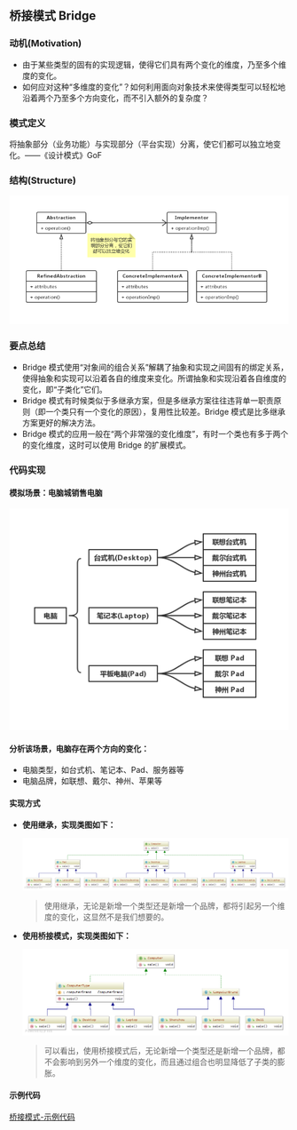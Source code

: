 ## **桥接模式 Bridge**

### **动机(Motivation)**

- 由于某些类型的固有的实现逻辑，使得它们具有两个变化的维度，乃至多个维度的变化。
- 如何应对这种“多维度的变化”？如何利用面向对象技术来使得类型可以轻松地沿着两个乃至多个方向变化，而不引入额外的复杂度？

### **模式定义**

将抽象部分（业务功能）与实现部分（平台实现）分离，使它们都可以独立地变化。——《设计模式》GoF

### **结构(Structure)**

![桥接模式类图](https://raw.githubusercontent.com/zhangyuangang/StudyNote/master/res/picture/%E6%A1%A5%E6%8E%A5%E6%A8%A1%E5%BC%8F%E7%B1%BB%E5%9B%BE.jpg)

### **要点总结**

- Bridge 模式使用“对象间的组合关系”解耦了抽象和实现之间固有的绑定关系，使得抽象和实现可以沿着各自的维度来变化。所谓抽象和实现沿着各自维度的变化，即“子类化”它们。
- Bridge 模式有时候类似于多继承方案，但是多继承方案往往违背单一职责原则（即一个类只有一个变化的原因），复用性比较差。Bridge 模式是比多继承方案更好的解决方法。
- Bridge 模式的应用一般在“两个非常强的变化维度”，有时一个类也有多于两个的变化维度，这时可以使用 Bridge 的扩展模式。

### **代码实现**

#### 模拟场景：电脑城销售电脑

![电脑城电脑销售](https://raw.githubusercontent.com/zhangyuangang/StudyNote/master/res/picture/%E6%A1%A5%E6%8E%A5%E6%A8%A1%E5%BC%8F_%E6%A8%A1%E6%8B%9F%E5%9C%BA%E6%99%AF_%E5%95%86%E5%9F%8E%E7%94%B5%E8%84%91%E5%94%AE%E5%8D%96.jpg)

#### 分析该场景，电脑存在两个方向的变化：

- 电脑类型，如台式机、笔记本、Pad、服务器等
- 电脑品牌，如联想、戴尔、神州、苹果等

#### 实现方式

- **使用继承，实现类图如下：**

  ![](https://raw.githubusercontent.com/zhangyuangang/StudyNote/master/res/picture/%E6%A1%A5%E6%8E%A5%E6%A8%A1%E5%BC%8F_%E6%A8%A1%E6%8B%9F%E5%9C%BA%E6%99%AF_%E5%95%86%E5%9F%8E%E7%94%B5%E8%84%91%E5%94%AE%E5%8D%96_%E7%BB%A7%E6%89%BF%E7%B1%BB%E5%9B%BE.png)

  > 使用继承，无论是新增一个类型还是新增一个品牌，都将引起另一个维度的变化，这显然不是我们想要的。

- **使用桥接模式，实现类图如下：**

  ![](https://raw.githubusercontent.com/zhangyuangang/StudyNote/master/res/picture/%E6%A1%A5%E6%8E%A5%E6%A8%A1%E5%BC%8F_%E6%A8%A1%E6%8B%9F%E5%9C%BA%E6%99%AF_%E5%95%86%E5%9F%8E%E7%94%B5%E8%84%91%E5%94%AE%E5%8D%96_%E6%A1%A5%E6%8E%A5%E7%B1%BB%E5%9B%BE.png)

  > 可以看出，使用桥接模式后，无论新增一个类型还是新增一个品牌，都不会影响到另外一个维度的变化，而且通过组合也明显降低了子类的膨胀。

#### 示例代码

[桥接模式-示例代码](https://github.com/zhangyuangang/design-pattern/tree/master/design-pattern/src/main/java/study/pattern/bridge)